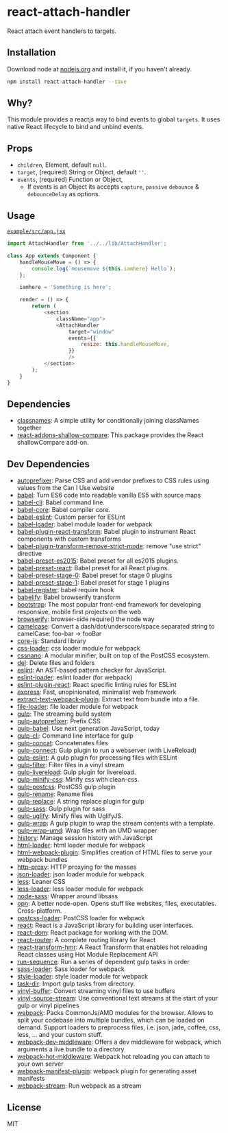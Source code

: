 # react-attach-handler

React attach event handlers to targets.

## Installation

Download node at [nodejs.org](http://nodejs.org) and install it, if you haven't already.

```sh
npm install react-attach-handler --save
```

## Why?
This module provides a reactjs way to bind events to global `targets`. It uses native React lifecycle to bind and unbind events.

## Props
* `children`, Element, default `null`.
* `target`, (required) String or Object, default `''`.
* `events`, (required) Function or Object,
    * If events is an Object its accepts `capture`, `passive` `debounce` & `debounceDelay` as options.

## Usage
[`example/src/app.jsx`](https://github.com/sylvesteraswin/react-attach-handler/tree/master/example/src)
```js
import AttachHandler from '../../lib/AttachHandler';

class App extends Component {
    handleMouseMove = () => {
        console.log(`mousemove ${this.iamhere} Hello`);
    };

    iamhere = 'Something is here';

    render = () => {
        return (
            <section
                className="app">
                <AttachHandler
                    target="window"
                    events={{
                        resize: this.handleMouseMove,
                    }}
                    />
            </section>
        );
    }
}
```

## Dependencies

- [classnames](https://github.com/JedWatson/classnames): A simple utility for conditionally joining classNames together
- [react-addons-shallow-compare](https://github.com/facebook/react): This package provides the React shallowCompare add-on.

## Dev Dependencies

- [autoprefixer](https://github.com/postcss/autoprefixer): Parse CSS and add vendor prefixes to CSS rules using values from the Can I Use website
- [babel](https://github.com/babel/babel/tree/master/packages): Turn ES6 code into readable vanilla ES5 with source maps
- [babel-cli](https://github.com/babel/babel/tree/master/packages): Babel command line.
- [babel-core](https://github.com/babel/babel/tree/master/packages): Babel compiler core.
- [babel-eslint](https://github.com/babel/babel-eslint): Custom parser for ESLint
- [babel-loader](https://github.com/babel/babel-loader): babel module loader for webpack
- [babel-plugin-react-transform](https://github.com/gaearon/babel-plugin-react-transform): Babel plugin to instrument React components with custom transforms
- [babel-plugin-transform-remove-strict-mode](https://github.com/genify/babel-plugin-transform-remove-strict-mode): remove &quot;use strict&quot; directive
- [babel-preset-es2015](https://github.com/babel/babel/tree/master/packages): Babel preset for all es2015 plugins.
- [babel-preset-react](https://github.com/babel/babel/tree/master/packages): Babel preset for all React plugins.
- [babel-preset-stage-0](https://github.com/babel/babel/tree/master/packages): Babel preset for stage 0 plugins
- [babel-preset-stage-1](https://github.com/babel/babel/tree/master/packages): Babel preset for stage 1 plugins
- [babel-register](https://github.com/babel/babel/tree/master/packages): babel require hook
- [babelify](https://github.com/babel/babelify): Babel browserify transform
- [bootstrap](https://github.com/twbs/bootstrap): The most popular front-end framework for developing responsive, mobile first projects on the web.
- [browserify](https://github.com/substack/node-browserify): browser-side require() the node way
- [camelcase](https://github.com/sindresorhus/camelcase): Convert a dash/dot/underscore/space separated string to camelCase: foo-bar → fooBar
- [core-js](https://github.com/zloirock/core-js): Standard library
- [css-loader](https://github.com/webpack/css-loader): css loader module for webpack
- [cssnano](https://github.com/ben-eb/cssnano): A modular minifier, built on top of the PostCSS ecosystem.
- [del](https://github.com/sindresorhus/del): Delete files and folders
- [eslint](https://github.com/eslint/eslint): An AST-based pattern checker for JavaScript.
- [eslint-loader](https://github.com/MoOx/eslint-loader): eslint loader (for webpack)
- [eslint-plugin-react](https://github.com/yannickcr/eslint-plugin-react): React specific linting rules for ESLint
- [express](https://github.com/expressjs/express): Fast, unopinionated, minimalist web framework
- [extract-text-webpack-plugin](https://github.com/webpack/extract-text-webpack-plugin): Extract text from bundle into a file.
- [file-loader](https://github.com/webpack/file-loader): file loader module for webpack
- [gulp](https://github.com/gulpjs/gulp): The streaming build system
- [gulp-autoprefixer](https://github.com/sindresorhus/gulp-autoprefixer): Prefix CSS
- [gulp-babel](https://github.com/babel/gulp-babel): Use next generation JavaScript, today
- [gulp-cli](https://github.com/gulpjs/gulp-cli): Command line interface for gulp
- [gulp-concat](https://github.com/contra/gulp-concat): Concatenates files
- [gulp-connect](https://github.com/avevlad/gulp-connect): Gulp plugin to run a webserver (with LiveReload)
- [gulp-eslint](https://github.com/adametry/gulp-eslint): A gulp plugin for processing files with ESLint
- [gulp-filter](https://github.com/sindresorhus/gulp-filter): Filter files in a vinyl stream
- [gulp-livereload](https://github.com/vohof/gulp-livereload): Gulp plugin for livereload.
- [gulp-minify-css](https://github.com/sylvesteraswin/react-attach-handler.git): Minify css with clean-css.
- [gulp-postcss](https://github.com/postcss/gulp-postcss): PostCSS gulp plugin
- [gulp-rename](https://github.com/hparra/gulp-rename): Rename files
- [gulp-replace](https://github.com/lazd/gulp-replace): A string replace plugin for gulp
- [gulp-sass](https://github.com/dlmanning/gulp-sass): Gulp plugin for sass
- [gulp-uglify](https://github.com/terinjokes/gulp-uglify): Minify files with UglifyJS.
- [gulp-wrap](https://github.com/adamayres/gulp-wrap): A gulp plugin to wrap the stream contents with a template.
- [gulp-wrap-umd](https://github.com/phated/gulp-wrap-umd): Wrap files with an UMD wrapper
- [history](https://github.com/mjackson/history): Manage session history with JavaScript
- [html-loader](https://github.com/webpack/html-loader): html loader module for webpack
- [html-webpack-plugin](https://github.com/ampedandwired/html-webpack-plugin): Simplifies creation of HTML files to serve your webpack bundles
- [http-proxy](https://github.com/nodejitsu/node-http-proxy): HTTP proxying for the masses
- [json-loader](https://github.com/webpack/json-loader): json loader module for webpack
- [less](https://github.com/less/less.js): Leaner CSS
- [less-loader](https://github.com/webpack/less-loader): less loader module for webpack
- [node-sass](https://github.com/sass/node-sass): Wrapper around libsass
- [opn](https://github.com/sindresorhus/opn): A better node-open. Opens stuff like websites, files, executables. Cross-platform.
- [postcss-loader](https://github.com/postcss/postcss-loader): PostCSS loader for webpack
- [react](https://github.com/facebook/react): React is a JavaScript library for building user interfaces.
- [react-dom](https://github.com/facebook/react): React package for working with the DOM.
- [react-router](https://github.com/reactjs/react-router): A complete routing library for React
- [react-transform-hmr](https://github.com/gaearon/react-transform-hmr): A React Transform that enables hot reloading React classes using Hot Module Replacement API
- [run-sequence](https://github.com/OverZealous/run-sequence): Run a series of dependent gulp tasks in order
- [sass-loader](https://github.com/jtangelder/sass-loader): Sass loader for webpack
- [style-loader](https://github.com/webpack/style-loader): style loader module for webpack
- [task-dir](https://github.com/vn38minhtran/task-dir): Import gulp tasks from directory.
- [vinyl-buffer](https://github.com/hughsk/vinyl-buffer): Convert streaming vinyl files to use buffers
- [vinyl-source-stream](https://github.com/hughsk/vinyl-source-stream): Use conventional text streams at the start of your gulp or vinyl pipelines
- [webpack](https://github.com/webpack/webpack): Packs CommonJs/AMD modules for the browser. Allows to split your codebase into multiple bundles, which can be loaded on demand. Support loaders to preprocess files, i.e. json, jade, coffee, css, less, ... and your custom stuff.
- [webpack-dev-middleware](https://github.com/webpack/webpack-dev-middleware): Offers a dev middleware for webpack, which arguments a live bundle to a directory
- [webpack-hot-middleware](https://github.com/glenjamin/webpack-hot-middleware): Webpack hot reloading you can attach to your own server
- [webpack-manifest-plugin](https://github.com/danethurber/webpack-manifest-plugin): webpack plugin for generating asset manifests
- [webpack-stream](https://github.com/shama/webpack-stream): Run webpack as a stream


## License

MIT
